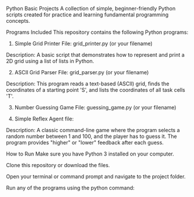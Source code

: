 Python Basic Projects
A collection of simple, beginner-friendly Python scripts created for practice and learning fundamental programming concepts.

Programs Included
This repository contains the following Python programs:

1. Simple Grid Printer
File: grid_printer.py (or your filename)

Description: A basic script that demonstrates how to represent and print a 2D grid using a list of lists in Python.

2. ASCII Grid Parser
File: grid_parser.py (or your filename)

Description: This program reads a text-based (ASCII) grid, finds the coordinates of a starting point 'S', and lists the coordinates of all task cells 'T'.

3. Number Guessing Game
File: guessing_game.py (or your filename)

4. Simple Reflex Agent 
file: 

Description: A classic command-line game where the program selects a random number between 1 and 100, and the player has to guess it. The program provides "higher" or "lower" feedback after each guess.

How to Run
Make sure you have Python 3 installed on your computer.

Clone this repository or download the files.

Open your terminal or command prompt and navigate to the project folder.

Run any of the programs using the python command:
